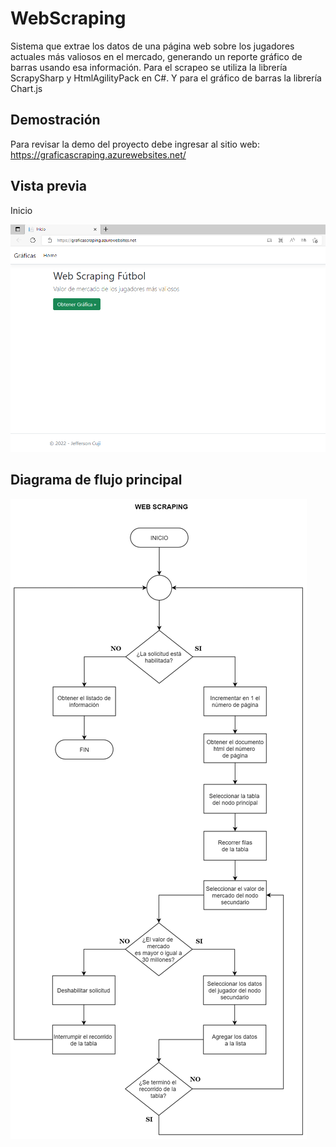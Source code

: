 # WebScraping
Sistema que extrae los datos de una página web sobre los jugadores actuales más valiosos en el mercado, generando un reporte gráfico de barras usando esa información. Para el scrapeo se utiliza la librería ScrapySharp y HtmlAgilityPack en C#. Y para el gráfico de barras la librería Chart.js

## Demostración

Para revisar la demo del proyecto debe ingresar al sitio web: https://graficascraping.azurewebsites.net/
    
## Vista previa

Inicio

![](https://github.com/JeffersonCuji96/webscraping/blob/master/ScrapingInicio.png)

## Diagrama de flujo principal

![](https://github.com/JeffersonCuji96/webscraping/blob/master/Scraping.drawio.png)
